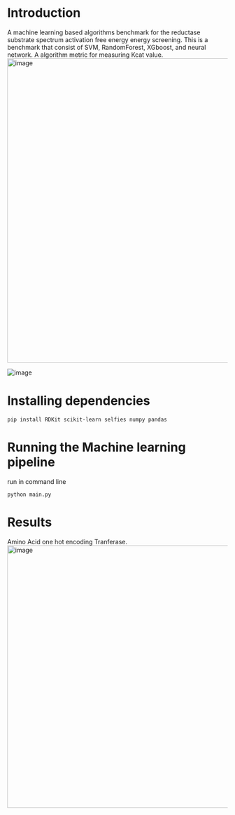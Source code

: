 # Introduction
A machine learning based algorithms benchmark for the reductase substrate spectrum activation free energy energy screening. This is a benchmark that consist of SVM, RandomForest, XGboost, and neural network. A algorithm metric for measuring Kcat value.
<img width="694" alt="image" src="https://github.com/bryankappa/TransferaseML-Benchmark/assets/90988298/12031593-1cd9-47f7-871c-bbccefda31c8">

![image](https://github.com/bryankappa/TransferaseML-Benchmark/assets/90988298/e6fc04ef-844f-4867-b371-78774bfe778a)


# Installing dependencies
`pip install RDKit scikit-learn selfies numpy pandas`

# Running the Machine learning pipeline
run in command line

`python main.py`

# Results
Amino Acid one hot encoding Tranferase.
<img width="599" alt="image" src="https://github.com/bryankappa/TransferaseML-Benchmark/assets/90988298/b4bc9521-8da7-4d0c-8f3c-bf018e2dbe47">
